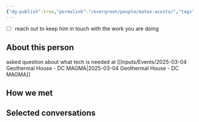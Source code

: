 ```yaml
---
{"dg-publish":true,"permalink":"/evergreen/people/mateo-acosta/","tags":["people","geo_eco"]}
---
```


- [ ] reach out to keep him in touch with the work you are doing
## About this person
asked question about what tech is needed at [[Inputs/Events/2025-03-04 Geothermal House - DC MAGMA\|2025-03-04 Geothermal House - DC MAGMA]]


## How we met


## Selected conversations
